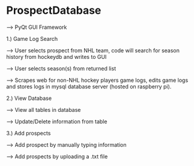 # ProspectDatabase
--> PyQt GUI Framework

1.) Game Log Search 

--> User selects prospect from NHL team, code will search for season history from hockeydb and writes to GUI

--> User selects season(s) from returned list

--> Scrapes web for non-NHL hockey players game logs, edits game logs and stores logs in mysql database server (hosted on raspberry pi).


2.) View Database

--> View all tables in database

--> Update/Delete information from table


3.) Add prospects

--> Add prospect by manually typing information

--> Add prospects by uploading a .txt file

